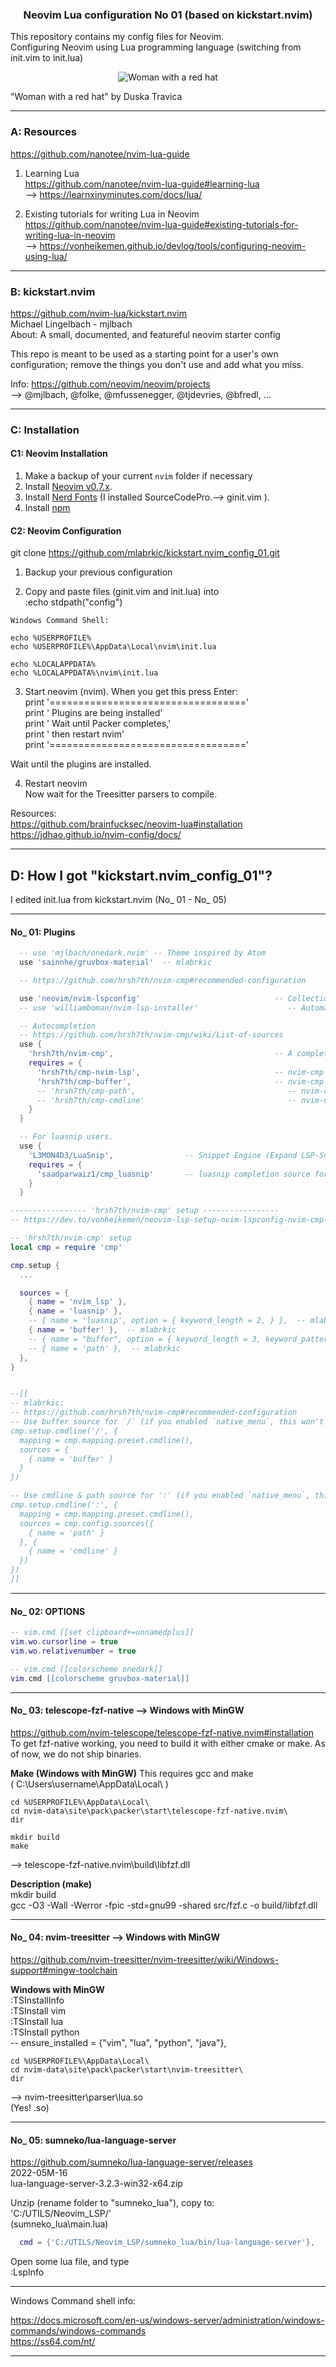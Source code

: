 
<h3 align="center">
Neovim Lua configuration No 01 (based on kickstart.nvim)
</h3>

This repository contains my config files for Neovim.  \
Configuring Neovim using Lua programming language
(switching from init.vim to init.lua)

<p align="center">
<img src="img/Woman-with-a-red-hat.jpg" alt="Woman with a red hat">
</p>
"Woman with a red hat" by Duska Travica

------------------------------------------------------------
### A:  Resources

https://github.com/nanotee/nvim-lua-guide

1. Learning Lua  \
https://github.com/nanotee/nvim-lua-guide#learning-lua  \
--> https://learnxinyminutes.com/docs/lua/


2. Existing tutorials for writing Lua in Neovim  \
https://github.com/nanotee/nvim-lua-guide#existing-tutorials-for-writing-lua-in-neovim  \
--> https://vonheikemen.github.io/devlog/tools/configuring-neovim-using-lua/

------------------------------------------------------------
### B:  kickstart.nvim

https://github.com/nvim-lua/kickstart.nvim  \
Michael Lingelbach - mjlbach  \
About: A small, documented, and featureful neovim starter config

This repo is meant to be used as a starting point for a user's own configuration;
remove the things you don't use and add what you miss.

Info:
https://github.com/neovim/neovim/projects  \
--> @mjlbach, @folke, @mfussenegger, @tjdevries, @bfredl, ...

------------------------------------------------------------
### C:  Installation

#### C1:  Neovim Installation
1. Make a backup of your current `nvim` folder if necessary
2. Install [Neovim v0.7.x](https://github.com/neovim/neovim/releases/latest).
3. Install [Nerd Fonts](https://www.nerdfonts.com/font-downloads)  (I installed SourceCodePro.--> ginit.vim ).
4. Install [npm](https://github.com/npm/cli)


#### C2:  Neovim Configuration

git clone https://github.com/mlabrkic/kickstart.nvim_config_01.git

1. Backup your previous configuration

2. Copy and paste files (ginit.vim and init.lua) into         \
:echo stdpath("config")
```winCommandShell
Windows Command Shell:

echo %USERPROFILE%
echo %USERPROFILE%\AppData\Local\nvim\init.lua

echo %LOCALAPPDATA%
echo %LOCALAPPDATA%\nvim\init.lua
```

3. Start neovim (nvim). When you get this press Enter:     \
  print '=================================='               \
  print '    Plugins are being installed'                  \
  print '    Wait until Packer completes,'                 \
  print '       then restart nvim'                         \
  print '=================================='

Wait until the plugins are installed.

4. Restart neovim                                          \
Now wait for the Treesitter parsers to compile.

Resources:   \
https://github.com/brainfucksec/neovim-lua#installation    \
https://jdhao.github.io/nvim-config/docs/

------------------------------------------------------------
## D:  How I got "kickstart.nvim_config_01"?

I edited init.lua from kickstart.nvim (No_ 01 -  No_ 05)

------------------------------
#### No_ 01:  Plugins

```lua
  -- use 'mjlbach/onedark.nvim' -- Theme inspired by Atom
  use 'sainnhe/gruvbox-material'  -- mlabrkic
```

```lua
  -- https://github.com/hrsh7th/nvim-cmp#recommended-configuration

  use 'neovim/nvim-lspconfig'                              -- Collection of configurations for built-in LSP client
  -- use 'williamboman/nvim-lsp-installer'                    -- Automatically install language servers to stdpath

  -- Autocompletion
  -- https://github.com/hrsh7th/nvim-cmp/wiki/List-of-sources
  use {
    'hrsh7th/nvim-cmp',                                    -- A completion engine plugin for neovim written in Lua.
    requires = {
      'hrsh7th/cmp-nvim-lsp',                              -- nvim-cmp source for neovim builtin LSP client
      'hrsh7th/cmp-buffer',                                -- nvim-cmp source for buffer words
      -- 'hrsh7th/cmp-path',                                  -- nvim-cmp source for filesystem paths
      -- 'hrsh7th/cmp-cmdline'                                -- nvim-cmp source for vim's cmdline (command mode and for / search)
    }
  }

  -- For luasnip users.
  use {
    'L3MON4D3/LuaSnip',                -- Snippet Engine (Expand LSP-Snippets with nvim-cmp (requires cmp_luasnip))
    requires = {
      'saadparwaiz1/cmp_luasnip'       -- luasnip completion source for nvim-cmp
    }
  }
```

```lua
----------------- 'hrsh7th/nvim-cmp' setup -----------------
-- https://dev.to/vonheikemen/neovim-lsp-setup-nvim-lspconfig-nvim-cmp-4k8e

-- 'hrsh7th/nvim-cmp' setup
local cmp = require 'cmp'

cmp.setup {
  ...

  sources = {
    { name = 'nvim_lsp' },
    { name = 'luasnip' },
    -- { name = 'luasnip', option = { keyword_length = 2, } },  -- mlabrkic
    { name = 'buffer' },  -- mlabrkic
    -- { name = "buffer", option = { keyword_length = 3, keyword_pattern = [[\k\+]], }},  -- mlabrkic
    -- { name = 'path' },  -- mlabrkic
  },
}


--[[
-- mlabrkic:
-- https://github.com/hrsh7th/nvim-cmp#recommended-configuration
-- Use buffer source for `/` (if you enabled `native_menu`, this won't work anymore).
cmp.setup.cmdline('/', {
  mapping = cmp.mapping.preset.cmdline(),
  sources = {
    { name = 'buffer' }
  }
})

-- Use cmdline & path source for ':' (if you enabled `native_menu`, this won't work anymore).
cmp.setup.cmdline(':', {
  mapping = cmp.mapping.preset.cmdline(),
  sources = cmp.config.sources({
    { name = 'path' }
  }, {
    { name = 'cmdline' }
  })
})
]]
```

------------------------------
#### No_ 02:  OPTIONS
```lua
-- vim.cmd [[set clipboard+=unnamedplus]]
vim.wo.cursorline = true
vim.wo.relativenumber = true

-- vim.cmd [[colorscheme onedark]]
vim.cmd [[colorscheme gruvbox-material]]
```

------------------------------
#### No_ 03:  telescope-fzf-native --> Windows with MinGW
https://github.com/nvim-telescope/telescope-fzf-native.nvim#installation  \
To get fzf-native working, you need to build it with either cmake or make.
As of now, we do not ship binaries.

**Make (Windows with MinGW)**
This requires gcc and make  \
( C:\Users\username\AppData\Local\ )
```winCommandShell
cd %USERPROFILE%\AppData\Local\
cd nvim-data\site\pack\packer\start\telescope-fzf-native.nvim\
dir

mkdir build
make
```
-->
telescope-fzf-native.nvim\build\libfzf.dll


**Description (make)**  \
mkdir build  \
gcc -O3 -Wall -Werror -fpic -std=gnu99 -shared src/fzf.c -o build/libfzf.dll

------------------------------
#### No_ 04:  nvim-treesitter --> Windows with MinGW
https://github.com/nvim-treesitter/nvim-treesitter/wiki/Windows-support#mingw-toolchain

**Windows with MinGW**  \
:TSInstallInfo  \
:TSInstall vim  \
:TSInstall lua  \
:TSInstall python  \
-- ensure_installed = {"vim", "lua", "python", "java"},
```winCommandShell
cd %USERPROFILE%\AppData\Local\
cd nvim-data\site\pack\packer\start\nvim-treesitter\
dir
```
-->
nvim-treesitter\parser\lua.so  \
(Yes! .so)

------------------------------
#### No_ 05:  sumneko/lua-language-server
https://github.com/sumneko/lua-language-server/releases  \
2022-05M-16  \
lua-language-server-3.2.3-win32-x64.zip

Unzip (rename folder to "sumneko_lua"), copy to:  \
'C:/UTILS/Neovim_LSP/'  \
(sumneko_lua\main.lua)
```lua
  cmd = {'C:/UTILS/Neovim_LSP/sumneko_lua/bin/lua-language-server'},
```
Open some lua file, and type  \
:LspInfo

------------------------------------------------------------
Windows Command shell info:

https://docs.microsoft.com/en-us/windows-server/administration/windows-commands/windows-commands  \
https://ss64.com/nt/

------------------------------------------------------------

